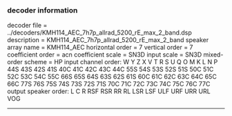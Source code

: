 
### decoder information 
decoder file = ../decoders/KMH114_AEC_7h7p_allrad_5200_rE_max_2_band.dsp
description = KMH114_AEC_7h7p_allrad_5200_rE_max_2_band
speaker array name = KMH114_AEC
horizontal order   = 7
vertical order     = 7
coefficient order  = acn
coefficient scale  = SN3D
input scale        = SN3D
mixed-order scheme = HP
input channel order: W Y Z X V T R S U Q O M K L N P 44S 43S 42S 41S 40C 41C 42C 43C 44C 55S 54S 53S 52S 51S 50C 51C 52C 53C 54C 55C 66S 65S 64S 63S 62S 61S 60C 61C 62C 63C 64C 65C 66C 77S 76S 75S 74S 73S 72S 71S 70C 71C 72C 73C 74C 75C 76C 77C 
output speaker order: L C R RSF RSR RR RL LSR LSF ULF URF URR URL VOG 

---

